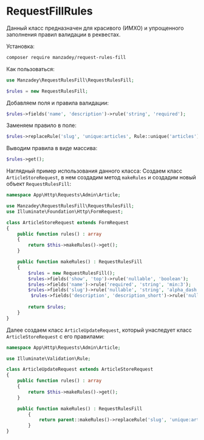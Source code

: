 # RequestFillRules

Данный класс предназначен для красивого (ИМХО) и упрощенного заполнения правил валидации в реквестах.

Установка:
```bash
composer require manzadey/request-rules-fill
```

Как пользоваться:
```php
use Manzadey\RequestRulesFill\RequestRulesFill;

$rules = new RequestRulesFill;
```
Добавляем поля и правила валидации:
```php
$rules->fields('name', 'description')->rule('string', 'required');
```
Заменяем правило в поле:
```php
$rules->replaceRule('slug', 'unique:articles', Rule::unique('articles')->ignore($this->route('article')->id));
```
Выводим правила в виде массива:
```php
$rules->get();
```


Наглядный пример использования данного класса:
Создаем класс `ArticleStoreRequest`, в нем создадим метод `makeRules` и создадим новый объект `RequestRulesFill`:
```php
namespace App\Http\Requests\Admin\Article;

use Manzadey\RequestRulesFill\RequestRulesFill;
use Illuminate\Foundation\Http\FormRequest;

class ArticleStoreRequest extends FormRequest
{
    public function rules() : array
    {
        return $this->makeRules()->get();
    }

    public function makeRules() : RequestRulesFill
    {
        $rules = new RequestRulesFill();
        $rules->fields('show', 'top')->rule('nullable', 'boolean');
        $rules->fields('name')->rule('required', 'string', 'min:3');
        $rules->fields('slug')->rule('nullable', 'string', 'alpha_dash', 'min:3', 'unique:articles');
         $rules->fields('description', 'description_short')->rule('nullable', 'string');
         
        return $rules;
    }
}
```

Далее создаем класс `ArticleUpdateRequest`, который унаследует класс `ArticleStoreRequest` с его правилами:
```php
namespace App\Http\Requests\Admin\Article;

use Illuminate\Validation\Rule;

class ArticleUpdateRequest extends ArticleStoreRequest
{
    public function rules() : array
    {
        return $this->makeRules()->get();
    }

    public function makeRules() : RequestRulesFill
        {
            return parent::makeRules()->replaceRule('slug', 'unique:articles', Rule::unique('articles')->ignore($this->route('article')->id));
        }
}
```